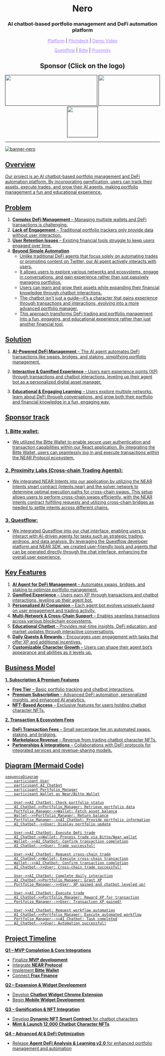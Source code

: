 <h1 align="center">Nero</h1>
<h3 align="center">AI chatbot-based portfolio management and DeFi automation platform</h3>

<p align="center">
  <a href="https://nero-kappa.vercel.app/" style="color: #a77dff">Platform</a> | <a href="https://www.figma.com/deck/jQVi1FAhWle4eOBR0V2JZg" style="color: #a77dff">Pitchdeck</a> | <a href="" style="color: #a77dff">Demo Video</a>
</p>
<p align="center">
  <a href="https://github.com/aki-0517/Nero/blob/main/components/nero-chat.tsx" style="color: #a77dff">Questflow</a> | <a href="https://github.com/aki-0517/Nero/blob/main/lib/bitte-wallet.ts" style="color: #a77dff">Bitte</a> | <a href="https://github.com/aki-0517/Nero/blob/main/components/nero-chat.tsx" style="color: #a77dff">Proximity</a>
</p>

<h2 align="center">Sponsor (Click on the logo)</h2>

<p align="center">
<a href="" height="5" width="10" target="_blank">
	<img src="https://github.com/user-attachments/assets/7a1f99d9-9860-4654-90c5-4d3ef62c1101" width="300" height="100">
<a><a href="" height="5" width="10" target="_blank">
	<img src="https://github.com/user-attachments/assets/53623d3c-c55b-4202-9c55-ef17961021a2" width="200" height="100">
<a><a><a href="" height="5" width="10" target="_blank">
	<img src="https://github.com/user-attachments/assets/c41d321a-1fe9-4341-bdac-2339b73a9333" width="100" height="100">

---
![banner-nero](https://github.com/user-attachments/assets/54679f20-6d3a-4222-854e-af2751571d5b)

## Overview  
Our project is an AI chatbot-based portfolio management and DeFi automation platform. By incorporating gamification, users can track their assets, execute trades, and grow their AI agents, making portfolio management a fun and educational experience.  

## Problem  
1. **Complex DeFi Management** – Managing multiple wallets and DeFi transactions is challenging.  
2. **Lack of Engagement** – Traditional portfolio trackers only provide data without user interaction.  
3. **User Retention Issues** – Existing financial tools struggle to keep users engaged over time.  
4. **Beyond Simple Automation**  
   - Unlike traditional DeFi agents that focus solely on automating trades or promoting content on Twitter, our AI agent actively interacts with users.  
   - It allows users to explore various networks and ecosystems, engage in conversations, and gain experience rather than just passively managing portfolios.  
   - Users can learn and grow their assets while expanding their financial knowledge through chatbot interactions.  
   - The chatbot isn't just a guide—it’s a character that gains experience through transactions and interactions, evolving into a more advanced portfolio manager.  
   - This approach transforms DeFi trading and portfolio management into a fun, engaging, and educational experience rather than just another financial tool.  

## Solution  
1. **AI-Powered DeFi Management** – The AI agent automates DeFi transactions like swaps, bridges, and staking, simplifying portfolio management.  

2. **Interactive & Gamified Experience** – Users earn experience points (XP) through transactions and chatbot interactions, leveling up their agent bot as a personalized digital asset manager.  

3. **Educational & Engaging Learning** – Users explore multiple networks, learn about DeFi through conversations, and grow both their portfolio and financial knowledge in a fun, engaging way.

## Sponsor track
### 1. Bitte wallet:
- We utilized the Bitte Wallet to enable secure user authentication and transaction capabilities within our React application. By integrating the Bitte Wallet, users can seamlessly log in and execute transactions within the NEAR Protocol ecosystem.

### 2. Proximity Labs (Cross-chain Trading Agents):
- We integrated NEAR Intents into our application by utilizing the NEAR Intents smart contract (intents.near) and the solver network to determine optimal execution paths for cross-chain swaps. This setup allows users to perform cross-chain swaps efficiently, with the NEAR Intents contract fulfilling requests and utilizing cross-chain bridges as needed to settle intents across different chains.

### 3. Questflow:
- We integrated Questflow into our chat interface, enabling users to interact with AI-driven agents for tasks such as strategic trading, airdrops, and data analysis. By leveraging the Questflow developer platform and NEAR SDK, we created user-friendly tools and agents that can be operated directly through the chat interface, enhancing the overall user experience.

## Key Features 
1. **AI Agent for DeFi Management** – Automates swaps, bridges, and staking to optimize portfolio management.  
2. **Gamified Experience** – Users earn XP through transactions and chatbot interactions, leveling up their agent bot.  
3. **Personalized AI Companion** – Each agent bot evolves uniquely based on user engagement and trading activity.  
4. **Multi-Network & Cross-Chain Support** – Enables seamless transactions across various blockchain ecosystems.  
5. **Educational Chatbot** – Provides real-time insights, DeFi education, and market updates through interactive conversations.  
6. **Daily Quests & Rewards** – Encourages user engagement with tasks that offer XP and additional incentives.  
7. **Customizable Character Growth** – Users can shape their agent bot’s appearance and abilities as it levels up.

## Business Model  
**1. Subscription & Premium Features**  
- **Free Tier** – Basic portfolio tracking and chatbot interactions.  
- **Premium Subscription** – Advanced DeFi automation, personalized insights, and enhanced AI analytics.  
- **NFT-Based Access** – Exclusive features for users holding chatbot character NFTs.  

**2. Transaction & Ecosystem Fees**  
- **DeFi Transaction Fees** – Small percentage fee on automated swaps, staking, and bridging.  
- **Marketplace Revenue** – Revenue from trading chatbot character NFTs.  
- **Partnerships & Integrations** – Collaborations with DeFi protocols for integrated services and revenue-sharing models.

## Diagram (Mermaid Code) 
```mermaid
sequenceDiagram
    participant User
    participant AI_Chatbot
    participant Portfolio_Manager
    participant Wallet as Near/Bitte Wallet

    User->>AI_Chatbot: Check portfolio status
    AI_Chatbot->>Portfolio_Manager: Retrieve portfolio data
    Portfolio_Manager->>Wallet: Fetch asset balance
    Wallet-->>Portfolio_Manager: Return balance
    Portfolio_Manager-->>AI_Chatbot: Provide portfolio information
    AI_Chatbot-->>User: Display portfolio update

    User->>AI_Chatbot: Execute DeFi trade
    AI_Chatbot->>Wallet: Process trade via Bitte/Near wallet
    Wallet-->>AI_Chatbot: Confirm transaction completion
    AI_Chatbot-->>User: Trade successful!

    User->>AI_Chatbot: Request cross-chain trade
    AI_Chatbot->>Wallet: Execute cross-chain transaction
    Wallet-->>AI_Chatbot: Confirm transaction completion
    AI_Chatbot-->>User: Cross-chain trade successful!

    User->>AI_Chatbot: Complete daily interaction
    AI_Chatbot->>Portfolio_Manager: Grant XP
    Portfolio_Manager-->>User: XP gained and chatbot leveled up!

    User->>AI_Chatbot: Execute trade
    AI_Chatbot->>Portfolio_Manager: Reward XP for transaction
    Portfolio_Manager-->>User: Transaction XP gained!

    User->>AI_Chatbot: Request workflow automation
    AI_Chatbot->>Portfolio_Manager: Execute automated workflow
    Portfolio_Manager-->>AI_Chatbot: Task completed
    AI_Chatbot-->>User: Automation successful!
```

## Project Timeline 

**Q1 – MVP Completion & Core Integrations**  
- Finalize **MVP development**  
- Integrate **NEAR Protocol**  
- Implement **Bitte Wallet**  
- Connect **Frax Finance**  

**Q2 – Expansion & Widget Development**  
- Develop **Chatbot Widget Chrome Extension**  
- Begin **Mobile Widget Development**  

**Q3 – Gamification & NFT Integration**  
- Develop **Dynamic NFT Smart Contract** for chatbot characters  
- **Mint & Launch 12,000 Chatbot Character NFTs**  

**Q4 – Advanced AI & DeFi Optimization**  
- Release **Agent DeFi Analysis & Learning v2.0** for enhanced portfolio management and automation  
